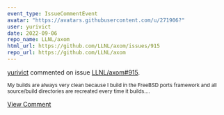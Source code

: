 ```yaml
---
event_type: IssueCommentEvent
avatar: "https://avatars.githubusercontent.com/u/271906?"
user: yurivict
date: 2022-09-06
repo_name: LLNL/axom
html_url: https://github.com/LLNL/axom/issues/915
repo_url: https://github.com/LLNL/axom
---
```


<a href='https://github.com/yurivict' target='_blank'>yurivict</a> commented on issue <a href='https://github.com/LLNL/axom/issues/915' target='_blank'>LLNL/axom#915</a>.

<small>My builds are always very clean because I build in the FreeBSD ports framework and all source/build directories are recreated every time it builds....</small>

<a href='https://github.com/LLNL/axom/issues/915' target='_blank'>View Comment</a>